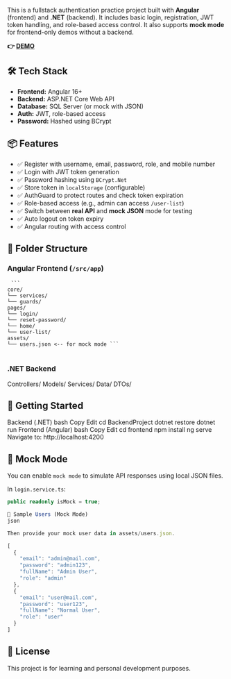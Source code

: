 This is a fullstack authentication practice project built with **Angular** (frontend) and **.NET** (backend). It includes basic login, registration, JWT token handling, and role-based access control. It also supports **mock mode** for frontend-only demos without a backend.

**👉 [DEMO](https://ruksinadev.github.io/auth-fullstack-demo/)**

## 🛠️ Tech Stack

- **Frontend:** Angular 16+  
- **Backend:** ASP.NET Core Web API  
- **Database:** SQL Server (or mock with JSON)  
- **Auth:** JWT, role-based access  
- **Password:** Hashed using BCrypt

## 📦 Features

- ✅ Register with username, email, password, role, and mobile number  
- ✅ Login with JWT token generation  
- ✅ Password hashing using `BCrypt.Net`  
- ✅ Store token in `localStorage` (configurable)  
- ✅ AuthGuard to protect routes and check token expiration  
- ✅ Role-based access (e.g., admin can access `/user-list`)  
- ✅ Switch between **real API** and **mock JSON** mode for testing  
- ✅ Auto logout on token expiry  
- ✅ Angular routing with access control

## 📁 Folder Structure

### Angular Frontend (`/src/app`)
<pre> <code>```
core/
└── services/
└── guards/
pages/
└── login/
└── reset-password/
└── home/
└── user-list/
assets/
└── users.json <-- for mock mode ```
</code> </pre>

### .NET Backend

Controllers/
Models/
Services/
Data/
DTOs/

## 🚀 Getting Started
Backend (.NET)
bash
Copy
Edit
cd BackendProject
dotnet restore
dotnet run
Frontend (Angular)
bash
Copy
Edit
cd frontend
npm install
ng serve
Navigate to: http://localhost:4200

## 🧪 Mock Mode

You can enable `mock mode` to simulate API responses using local JSON files.

In `login.service.ts`:

```ts
public readonly isMock = true;

📌 Sample Users (Mock Mode)
json

Then provide your mock user data in assets/users.json.

[
  {
    "email": "admin@mail.com",
    "password": "admin123",
    "fullName": "Admin User",
    "role": "admin"
  },
  {
    "email": "user@mail.com",
    "password": "user123",
    "fullName": "Normal User",
    "role": "user"
  }
]

```

## 📝 License
This project is for learning and personal development purposes.
